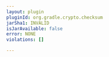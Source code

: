 ```yaml
---
layout: plugin
pluginId: org.gradle.crypto.checksum
jarSha1: INVALID
isJarAvailable: false
error: NONE
violations: []

---
```

